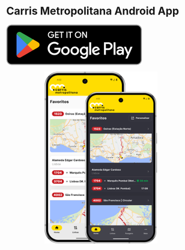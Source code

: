 # Carris Metropolitana Android App

[![Get it on Google Play](/external_assets/download_playstore.svg)](https://play.google.com/store/apps/details?id=pt.carrismetropolitana.mobile)

<p align="center">
    <img src="external_assets/mockups.png" width="300">
</p>
